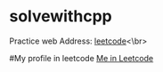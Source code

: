 # solvewithcpp
Practice web Address:
[leetcode](https://leetcode.com)<\br>


#My profile in leetcode 
[Me in Leetcode](https://leetcode.com/mozaddedalfeshani)
